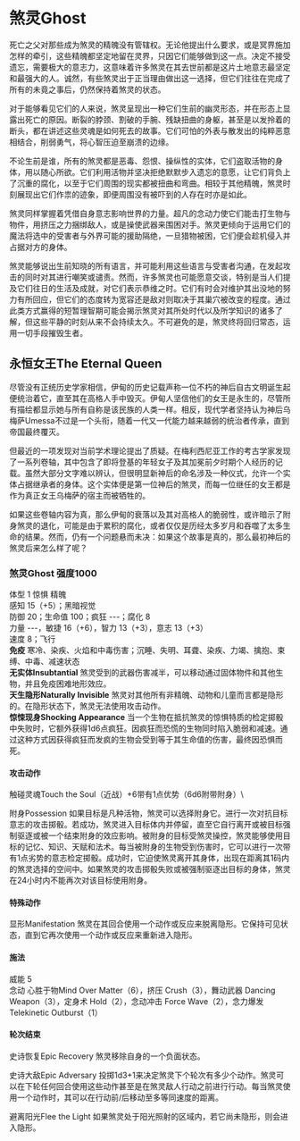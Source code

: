 # 煞灵Ghost

死亡之父对那些成为煞灵的精魄没有管辖权。无论他提出什么要求，或是冥界施加怎样的牵引，这些精魄都坚定地留在灵界，只因它们能够做到这一点。决定不接受遗忘，需要极大的意志力，这意味着许多煞灵在其去世前都是这片土地意志最坚定和最强大的人。诚然，有些煞灵出于正当理由做出这一选择，但它们往往在完成了所有的未竟之事后，仍然保持着煞灵的状态。

对于能够看见它们的人来说，煞灵呈现出一种它们生前的幽灵形态，并在形态上显露出死亡的原因。断裂的脖颈、割破的手腕、残缺扭曲的身躯，甚至是以发拎着的断头，都在讲述这些灵魂是如何死去的故事。它们可怕的外表与散发出的纯粹恶意相结合，削弱勇气，将心智压迫至崩溃的边缘。

不论生前是谁，所有的煞灵都是恶毒、怨恨、操纵性的实体，它们盗取活物的身体，用以随心所欲。它们利用活物并坚决拒绝默默步入遗忘的意愿，让它们背负上了沉重的腐化，以至于它们周围的现实都被扭曲和弯曲。相较于其他精魄，煞灵时刻展现出它们作祟的迹象，即便周围没有被吓到的人存在时亦是如此。

煞灵同样掌握着凭借自身意志影响世界的力量。超凡的念动力使它们能击打生物与物件，用挤压之力捆绑敌人，或是操使武器来围困对手。煞灵更倾向于运用它们的魔法将选中的受害者与外界可能的援助隔绝，一旦猎物被困，它们便会趁机侵入并占据对方的身体。

煞灵能够说出生前知晓的所有语言，并可能利用这些语言与受害者沟通，在发起攻击的同时对其进行嘲笑或谴责。然而，许多煞灵也可能愿意交谈，特别是当人们提及它们往日的生活及成就，对它们表示恭维之时。它们有时会对维护其出没地的努力有所回应，但它们的态度转为宽容还是敌对则取决于其巢穴被改变的程度。通过此类方式赢得的短暂理智期可能会揭示煞灵对其所处时代以及所学知识的诸多了解，但这些平静的时刻从来不会持续太久。不可避免的是，煞灵终将回归常态，运用一切手段摧毁生者。

## 永恒女王The Eternal Queen

尽管没有正统历史学家相信，伊甸的历史记载声称一位不朽的神后自古文明诞生起便统治着它，直至其在高格人手中毁灭。伊甸人坚信他们的女王是永生的，尽管所有描绘都显示她与所有自称是该民族的人类一样。相反，现代学者坚持认为神后乌梅萨Umessa不过是一个头衔，随着一代又一代能力越来越弱的统治者传承，直到帝国最终覆灭。

但最近的一项发现对当前学术理论提出了质疑。在梅利西尼亚工作的考古学家发现了一系列卷轴，其中包含了即将登基的年轻女子及其加冕前夕时期个人经历的记载。虽然大部分文字难以辨认，但很明显新神后的命名涉及一种仪式，允许一个实体占据继承者的身体。这个实体便是第一位神后的煞灵，而每一位继任的女王都是作为真正女王乌梅萨的宿主而被牺牲的。

如果这些卷轴内容为真，那么伊甸的衰落以及其对高格人的脆弱性，或许暗示了附身煞灵的退化，可能是由于累积的腐化，或者仅仅是历经太多岁月和吞噬了太多生命的结果。然而，仍有一个问题悬而未决：如果这个故事是真的，那么最初神后的煞灵后来怎么样了呢？

### 煞灵Ghost 强度1000 

体型 1 惊惧 精魄\
感知 15（+5）；黑暗视觉\
防御 20；生命值 100；疯狂 ---；腐化 8\
力量 ---，敏捷 16（+6），智力 13（+3），意志 13（+3）\
速度 8；飞行\
**免疫**
寒冷、染疾、火焰和中毒伤害；沉睡、失明、耳聋、染疾、力竭、擒抱、束缚、中毒、减速状态\
**无实体Insubtantial**
煞灵受到的武器伤害减半，可以移动通过固体物件和其他生物，并且免疫困难地形效应。\
**天生隐形Naturally Invisible**
煞灵对其他所有非精魄、动物和儿童而言都是隐形的。在隐形状态下，煞灵无法使用攻击动作。\
**惊悚现身Shocking Appearance**
当一个生物在抵抗煞灵的惊惧特质的检定掷骰中失败时，它额外获得1d6点疯狂。因疯狂而恐慌的生物同时陷入脆弱和减速。通过这种方式因获得疯狂而发疯的生物会受到等于其生命值的伤害，最终因恐惧而死。

#### 攻击动作 

触碰灵魂Touch the Soul（近战）+6带有1点优势（6d6附带附身）\

附身Possession
如果目标是凡种活物，煞灵可以选择附身它。进行一次对抗目标意志的攻击掷骰。若成功，煞灵进入目标体内并停留，直至它自行离开或被目标强制驱逐或被一个结束附身的效应影响。被附身的目标受煞灵操控，煞灵能够使用目标的记忆、知识、天赋和法术。每当被附身的生物受到伤害时，它可以进行一次带有1点劣势的意志检定掷骰。成功时，它迫使煞灵离开其身体，出现在距离其1码内的煞灵选择的空间中。如果煞灵的攻击掷骰失败或被强制驱逐出目标的身体，煞灵在24小时内不能再次对该目标使用附身。

#### 特殊动作 

显形Manifestation
煞灵在其回合使用一个动作或反应来脱离隐形。它保持可见状态，直到它再次使用一个动作或反应来重新进入隐形。

#### 施法 

威能 5\
念动 心胜于物Mind Over Matter（6），挤压 Crush（3），舞动武器 Dancing
Weapon（3），定身术 Hold（2），念动冲击 Force Wave（2），念力爆发
Telekinetic Outburst（1）

#### 轮次结束 

史诗恢复Epic Recovery 煞灵移除自身的一个负面状态。

史诗大敌Epic Adversary
投掷1d3+1来决定煞灵下个轮次有多少个动作。煞灵可以在下轮任何回合使用这些动作甚至是在煞灵敌人行动之前进行行动。每当煞灵使用一个动作时，其可以在行动前/后移动至多等同速度的距离。

避离阳光Flee the Light
如果煞灵处于阳光照射的区域内，若它尚未隐形，则会进入隐形。
